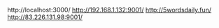 http://localhost:3000/
http://192.168.1.132:9001/
http://5wordsdaily.fun/
http://83.226.131.98:9001/

